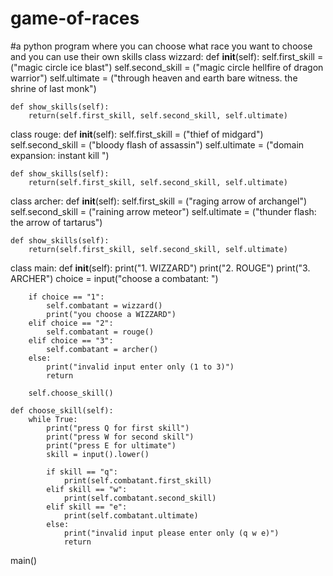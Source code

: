 # game-of-races
#a python program where you can choose what race you want to choose and you can use their own skills
class wizzard:
    def __init__(self):
        self.first_skill = ("magic circle ice blast")
        self.second_skill = ("magic circle hellfire of dragon warrior")
        self.ultimate = ("through heaven and earth bare witness. the shrine of last monk")

    def show_skills(self):
        return(self.first_skill, self.second_skill, self.ultimate)

    
class rouge:
    def __init__(self):
        self.first_skill = ("thief of midgard")
        self.second_skill = ("bloody flash of assassin")
        self.ultimate = ("domain expansion: instant kill ")

    def show_skills(self):
        return(self.first_skill, self.second_skill, self.ultimate)


class archer:
    def __init__(self):
        self.first_skill = ("raging arrow of archangel")
        self.second_skill = ("raining arrow meteor")
        self.ultimate = ("thunder flash: the arrow of tartarus")

    def show_skills(self):
        return(self.first_skill, self.second_skill, self.ultimate)

class main:
    def __init__(self):
        print("1. WIZZARD")
        print("2. ROUGE")
        print("3. ARCHER")
        choice = input("choose a combatant: ")

        if choice == "1":
            self.combatant = wizzard()
            print("you choose a WIZZARD")
        elif choice == "2":
            self.combatant = rouge()
        elif choice == "3":
            self.combatant = archer()
        else:
            print("invalid input enter only (1 to 3)")
            return
        
        self.choose_skill()

    def choose_skill(self):
        while True:    
            print("press Q for first skill")
            print("press W for second skill")
            print("press E for ultimate")
            skill = input().lower()

            if skill == "q":
                print(self.combatant.first_skill)
            elif skill == "w":
                print(self.combatant.second_skill)
            elif skill == "e":
                print(self.combatant.ultimate)
            else:
                print("invalid input please enter only (q w e)")
                return
        
main()
